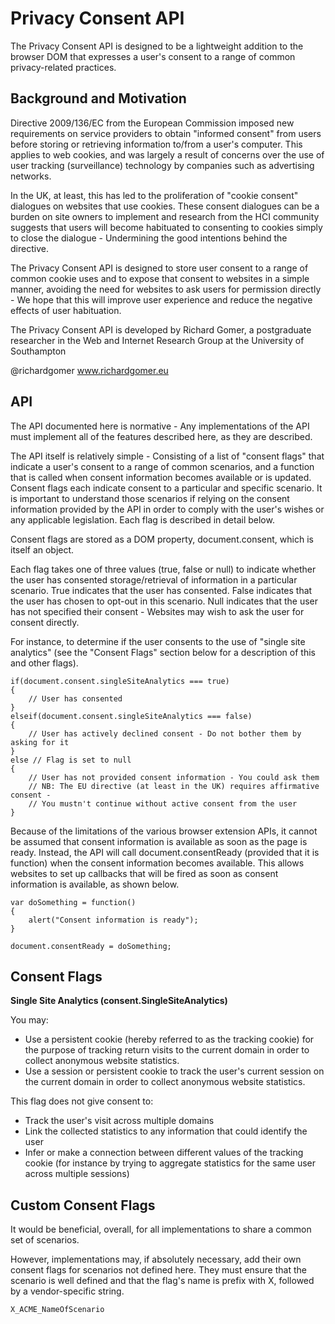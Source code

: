 Privacy Consent API
===================

The Privacy Consent API is designed to be a lightweight addition to the browser DOM
that expresses a user's consent to a range of common privacy-related practices.


Background and Motivation
-------------------------

Directive 2009/136/EC from the European Commission imposed new requirements on service
providers to obtain "informed consent" from users before storing or retrieving information
to/from a user's computer.  This applies to web cookies, and was largely a result of
concerns over the use of user tracking (surveillance) technology by companies such
as advertising networks.

In the UK, at least, this has led to the proliferation of "cookie consent" dialogues on 
websites that use cookies.  These consent dialogues can be a burden on site owners to
implement and research from the HCI community suggests that users will become habituated
to consenting to cookies simply to close the dialogue - Undermining the good
intentions behind the directive.

The Privacy Consent API is designed to store user consent to a range of common cookie
uses and to expose that consent to websites in a simple manner, avoiding the need for
websites to ask users for permission directly - We hope that this will improve user 
experience and reduce the negative effects of user habituation.

The Privacy Consent API is developed by Richard Gomer, a postgraduate researcher in the
Web and Internet Research Group at the University of Southampton

@richardgomer
www.richardgomer.eu


API
-----

The API documented here is normative - Any implementations of the API must implement
all of the features described here, as they are described.

The API itself is relatively simple - Consisting of a list of "consent flags" that 
indicate a user's consent to a range of common scenarios, and a function that is called
when consent information becomes available or is updated.  Consent flags each indicate
consent to a particular and specific scenario.  It is important to understand those
scenarios if relying on the consent information provided by the API in order to
comply with the user's wishes or any applicable legislation.  Each flag is described in
detail below.

Consent flags are stored as a DOM property, document.consent, which is itself an object.

Each flag takes one of three values (true, false or null) to indicate whether the user has
consented storage/retrieval of information in a particular scenario.  True indicates that
the user has consented.  False indicates that the user has chosen to opt-out in this scenario.
Null indicates that the user has not specified their consent - Websites may wish to ask the
user for consent directly.

For instance, to determine if the user consents to the use of "single site analytics" 
(see the "Consent Flags" section below for a description of this and other flags).

	if(document.consent.singleSiteAnalytics === true)
	{
		// User has consented
	}
	elseif(document.consent.singleSiteAnalytics === false)
	{
		// User has actively declined consent - Do not bother them by asking for it
	}
	else // Flag is set to null
	{
		// User has not provided consent information - You could ask them
		// NB: The EU directive (at least in the UK) requires affirmative consent - 
		// You mustn't continue without active consent from the user
	}


Because of the limitations of the various browser extension APIs, it cannot be assumed that
consent information is available as soon as the page is ready.  Instead, the API will call 
document.consentReady (provided that it is function) when the consent information becomes available.
This allows websites to set up callbacks that will be fired as soon as consent information is 
available, as shown below.

	var doSomething = function()
	{
		alert("Consent information is ready");
	}
	
	document.consentReady = doSomething;


Consent Flags
-------------

**Single Site Analytics (consent.SingleSiteAnalytics)**

You may:
- Use a persistent cookie (hereby referred to as the tracking cookie) for the purpose of tracking return visits to the current domain in order to collect anonymous website statistics.
- Use a session or persistent cookie to track the user's current session on the current domain in
order to collect anonymous website statistics.

This flag does not give consent to:
- Track the user's visit across multiple domains
- Link the collected statistics to any information that could identify the user
- Infer or make a connection between different values of the tracking cookie (for instance by trying to aggregate statistics for the same user across multiple sessions)



Custom Consent Flags
--------------------

It would be beneficial, overall, for all implementations to share a common set of scenarios.

However, implementations may, if absolutely necessary, add their own consent flags for scenarios not defined here.  They 
must ensure that the scenario is well defined and that the flag's name is prefix with X, followed by a vendor-specific string.

	X_ACME_NameOfScenario
 


